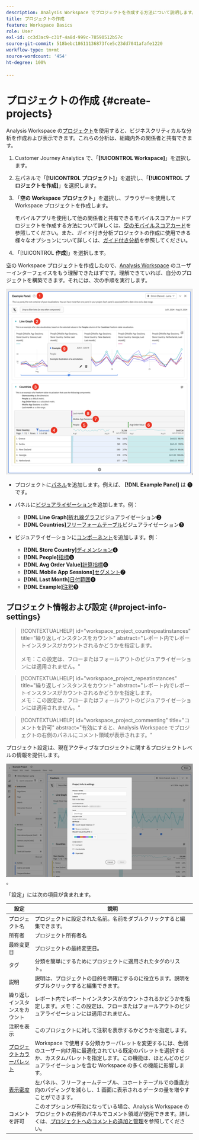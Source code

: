 ```yaml
---
description: Analysis Workspace でプロジェクトを作成する方法について説明します。
title: プロジェクトの作成
feature: Workspace Basics
role: User
exl-id: cc3d3ac9-c31f-4a8d-999c-78590512b57c
source-git-commit: 518bebc18611136873fce5c23dd7041afafe1220
workflow-type: tm+mt
source-wordcount: '454'
ht-degree: 100%

---
```


# プロジェクトの作成 {#create-projects}


Analysis Workspace の[プロジェクト](/help/analysis-workspace/build-workspace-project/freeform-overview.md)を使用すると、ビジネスクリティカルな分析を作成および表示できます。これらの分析は、組織内外の関係者と共有できます。

1. Customer Journey Analytics で、「**[!UICONTROL Workspace]**」を選択します。

1. 左パネルで「**[!UICONTROL プロジェクト]**」を選択し、「**[!UICONTROL プロジェクトを作成]**」を選択します。

1. 「**空の Workspace プロジェクト**」を選択し、ブラウザーを使用してWorkspace プロジェクトを作成します。

   モバイルアプリを使用して他の関係者と共有できるモバイルスコアカードプロジェクトを作成する方法について詳しくは、[空のモバイルスコアカード](/help/mobile-app/curator.md)を参照してください。また、ガイド付き分析プロジェクトの作成に使用できる様々なオプションについて詳しくは、[ガイド付き分析](/help/guided-analysis/overview.md)を参照してください。

1. 「[!UICONTROL **作成**]」を選択します。


空の Workspace プロジェクトを作成したので、[Analysis Workspace](/help/analysis-workspace/home.md) のユーザーインターフェイスをもう理解できたはずです。理解できていれば、自分のプロジェクトを構築できます。それには、次の手順を実行します。

![サンプルプロジェクト](assets/example-project.png)

* プロジェクトに[パネル](/help/analysis-workspace/c-panels/panels.md)を追加します。例えば、 **[!DNL Example Panel]** は ➊ です。

* パネルに[ビジュアライゼーション](/help/analysis-workspace/visualizations/freeform-analysis-visualizations.md)を追加します。例：
   * **[!DNL Line Graph]**[&#x200B;折れ線グラフ](/help/analysis-workspace/visualizations/line.md)ビジュアライゼーション➋
   * **[!DNL Countries]**[&#x200B;フリーフォームテーブル](/help/analysis-workspace/visualizations/freeform-table/freeform-table.md)ビジュアライゼーション➌
* ビジュアライゼーションに[コンポーネント](/help/components/overview.md)を追加します。例：
   * **[!DNL Store Country]**[&#x200B;ディメンション](/help/components/dimensions/overview.md)➍
   * **[!DNL People]**[&#x200B;指標](/help/components/apply-create-metrics.md)➎
   * **[!DNL Avg Order Value]**[&#x200B;計算指標](/help/components/calc-metrics/calc-metr-overview.md)➏
   * **[!DNL Mobile App Sessions]**[&#x200B;セグメント](/help/components/segments/seg-overview.md)➐
   * **[!DNL Last Month]**[&#x200B;日付範囲](/help/components/date-ranges/overview.md)➑
   * **[!DNL Example]**[&#x200B;注釈](/help/components/annotations/overview.md)➒


## プロジェクト情報および設定 {#project-info-settings}

>[!CONTEXTUALHELP]
>id="workspace_project_countrepeatinstances"
>title="繰り返しインスタンスをカウント"
>abstract="レポート内でレポートインスタンスがカウントされるかどうかを指定します。<br/><br/>メモ：この設定は、フローまたはフォールアウトのビジュアライゼーションには適用されません。"

>[!CONTEXTUALHELP]
>id="workspace_project_repeatinstances"
>title="繰り返しインスタンスをカウント"
>abstract="レポート内でレポートインスタンスがカウントされるかどうかを指定します。<br/>メモ：この設定は、フローまたはフォールアウトのビジュアライゼーションには適用されません。"


>[!CONTEXTUALHELP]
>id="workspace_project_commenting"
>title="コメントを許可"
>abstract="有効にすると、Analysis Workspace でプロジェクトの右側のパネルにコメント領域が表示されます。"


プロジェクト設定は、現在アクティブなプロジェクトに関するプロジェクトレベルの情報を提供します。

![プロジェクト情報および設定ウィンドウ](./assets/projectinfo.png)。

「設定」には次の項目が含まれます。

| 設定 | 説明 |
|---|---|
| プロジェクト名 | プロジェクトに設定された名前。名前をダブルクリックすると編集できます。 |
| 所有者 | プロジェクト所有者名 |
| 最終変更日 | プロジェクトの最終変更日。 |
| タグ | 分類を簡単にするためにプロジェクトに適用されたタグのリスト。 |
| 説明 | 説明は、プロジェクトの目的を明確にするのに役立ちます。説明をダブルクリックすると編集できます。 |
| 繰り返しインスタンスをカウント | レポート内でレポートインスタンスがカウントされるかどうかを指定します。メモ：この設定は、フローまたはフォールアウトのビジュアライゼーションには適用されません。 |
| 注釈を表示 | このプロジェクトに対して注釈を表示するかどうかを指定します。 |
| [プロジェクトカラーパレット](/help/analysis-workspace/build-workspace-project/color-palettes.md) | Workspace で使用する分類カラーパレットを変更するには、色弱のユーザー向け用に最適化されている既定のパレットを選択するか、カスタムパレットを指定します。この機能は、ほとんどのビジュアライゼーションを含む Workspace の多くの機能に影響します。 |
| [表示密度](/help/analysis-workspace/build-workspace-project/view-density.md) | 左パネル、フリーフォームテーブル、コホートテーブルでの垂直方向のパディングを減らし、1 画面に表示されるデータの量を増やすことができます。 |
| コメントを許可 | このオプションが有効になっている場合、Analysis Workspace のプロジェクトの右側のパネルでコメント領域が使用できます。詳しくは、[プロジェクトへのコメントの追加と管理](/help/analysis-workspace/build-workspace-project/comment-projects.md)を参照してください。 |



